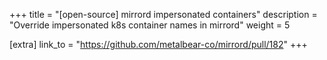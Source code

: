 +++
title = "[open-source] mirrord impersonated containers"
description = "Override impersonated k8s container names in mirrord"
weight = 5

[extra]
link_to = "https://github.com/metalbear-co/mirrord/pull/182"
+++

